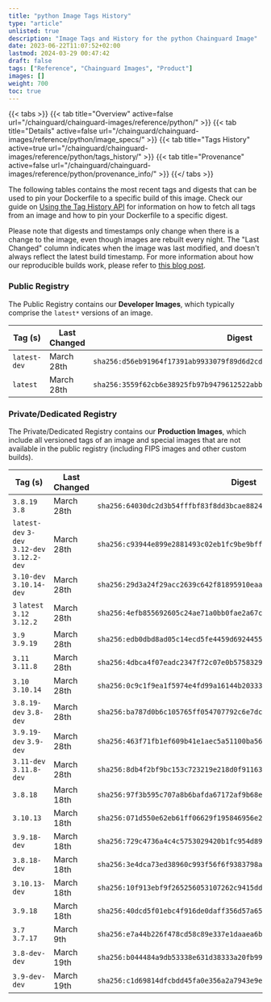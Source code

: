 ```yaml
---
title: "python Image Tags History"
type: "article"
unlisted: true
description: "Image Tags and History for the python Chainguard Image"
date: 2023-06-22T11:07:52+02:00
lastmod: 2024-03-29 00:47:42
draft: false
tags: ["Reference", "Chainguard Images", "Product"]
images: []
weight: 700
toc: true
---
```


{{< tabs >}}
{{< tab title="Overview" active=false url="/chainguard/chainguard-images/reference/python/" >}}
{{< tab title="Details" active=false url="/chainguard/chainguard-images/reference/python/image_specs/" >}}
{{< tab title="Tags History" active=true url="/chainguard/chainguard-images/reference/python/tags_history/" >}}
{{< tab title="Provenance" active=false url="/chainguard/chainguard-images/reference/python/provenance_info/" >}}
{{</ tabs >}}

The following tables contains the most recent tags and digests that can be used to pin your Dockerfile to a specific build of this image. Check our guide on [Using the Tag History API](/chainguard/chainguard-images/using-the-tag-history-api/) for information on how to fetch all tags from an image and how to pin your Dockerfile to a specific digest.

Please note that digests and timestamps only change when there is a change to the image, even though images are rebuilt every night. The "Last Changed" column indicates when the image was last modified, and doesn't always reflect the latest build timestamp. For more information about how our reproducible builds work, please refer to [this blog post](https://www.chainguard.dev/unchained/reproducing-chainguards-reproducible-image-builds).

### Public Registry
The Public Registry contains our **Developer Images**, which typically comprise the `latest*` versions of an image.

| Tag (s)       | Last Changed | Digest                                                                    |
|---------------|--------------|---------------------------------------------------------------------------|
|  `latest-dev` | March 28th   | `sha256:d56eb91964f17391ab9933079f89d6d2cd7b5bf5c2d10e1a33b2208c130da77f` |
|  `latest`     | March 28th   | `sha256:3559f62cb6e38925fb97b9479612522abb4522c95b80e65e7f50e9e4a67cc0d9` |


### Private/Dedicated Registry
The Private/Dedicated Registry contains our **Production Images**, which include all versioned tags of an image and special images that are not available in the public registry (including FIPS images and other custom builds).

| Tag (s)                                       | Last Changed | Digest                                                                    |
|-----------------------------------------------|--------------|---------------------------------------------------------------------------|
|  `3.8.19` `3.8`                               | March 28th   | `sha256:64030dc2d3b54fffbf83f8dd3bcae882437fecb6d09fc3d09fee80fdc9212985` |
|  `latest-dev` `3-dev` `3.12-dev` `3.12.2-dev` | March 28th   | `sha256:c93944e899e2881493c02eb1fc9be9bff6fe9928d8b2bb47b3f39c33448b03e6` |
|  `3.10-dev` `3.10.14-dev`                     | March 28th   | `sha256:29d3a24f29acc2639c642f81895910eaa9016390fed44e42be7beb09a792ea6c` |
|  `3` `latest` `3.12` `3.12.2`                 | March 28th   | `sha256:4efb855692605c24ae71a0bb0fae2a67c3668b651e9078b041e9a3ed1a2c1a0f` |
|  `3.9` `3.9.19`                               | March 28th   | `sha256:edb0dbd8ad05c14ecd5fe4459d692445507915db4dc8b61831965b657743e9e1` |
|  `3.11` `3.11.8`                              | March 28th   | `sha256:4dbca4f07eadc2347f72c07e0b5758329aa1320ee94cb4f73adcf9dc7227cf02` |
|  `3.10` `3.10.14`                             | March 28th   | `sha256:0c9c1f9ea1f5974e4fd99a16144b20333f7d7b20fbe36471a67da047c7e85a4d` |
|  `3.8.19-dev` `3.8-dev`                       | March 28th   | `sha256:ba787d0b6c105765ff054707792c6e7dc9401d8b395404b73d32f3caafc51eba` |
|  `3.9.19-dev` `3.9-dev`                       | March 28th   | `sha256:463f71fb1ef609b41e1aec5a51100ba565b9f17d2d092c757befaadae3ccc229` |
|  `3.11-dev` `3.11.8-dev`                      | March 28th   | `sha256:8db4f2bf9bc153c723219e218d0f911633de35dfb87e663fe9bf0a84d3c0e712` |
|  `3.8.18`                                     | March 18th   | `sha256:97f3b595c707a8b6bafda67172af9b68eb15cdd728f232912158ce9ff26c1356` |
|  `3.10.13`                                    | March 18th   | `sha256:071d550e62eb61ff06629f195846956e2131302320fa26a795cc1d2f988df5df` |
|  `3.9.18-dev`                                 | March 18th   | `sha256:729c4736a4c4c5753029420b1fc954d8966eeb1e3483135d512148b93167b6ac` |
|  `3.8.18-dev`                                 | March 18th   | `sha256:3e4dca73ed38960c993f56f6f9383798a9257444bea860c4e16ea0de7002c2fc` |
|  `3.10.13-dev`                                | March 18th   | `sha256:10f913ebf9f265256053107262c9415dd8ca4eef29677480f368646f9606018a` |
|  `3.9.18`                                     | March 18th   | `sha256:40dcd5f01ebc4f916de0daff356d57a65107944b1781c6bb29cbc3f7d081ada7` |
|  `3.7` `3.7.17`                               | March 9th    | `sha256:e7a44b226f478cd58c89e337e1daaea6b08637d05c4ed3f71a96cf1844123b40` |
|  `3.8-dev-dev`                                | March 19th   | `sha256:b044484a9db53338e631d38333a20fb9965bb36a8aa2fe30d5518bd939c6cad1` |
|  `3.9-dev-dev`                                | March 19th   | `sha256:c1d69814dfcbdd45fa0e356a2a7943e9ed2eca6726b8848859b70620c1474202` |

